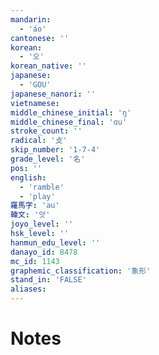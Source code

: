 ```yaml
---
mandarin:
  - 'áo'
cantonese: ''
korean:
  - '오'
korean_native: ''
japanese:
  - 'GOU'
japanese_nanori: ''
vietnamese:
middle_chinese_initial: 'ŋ'
middle_chinese_final: 'ɑu'
stroke_count: ''
radical: '攴'
skip_number: '1-7-4'
grade_level: '名'
pos: ''
english:
  - 'ramble'
  - 'play'
羅馬字: 'au'
韓文: '앗'
joyo_level: ''
hsk_level: ''
hanmun_edu_level: ''
danayo_id: 8478
mc_id: 1143
graphemic_classification: '象形'
stand_in: 'FALSE'
aliases:
---
```


# Notes

